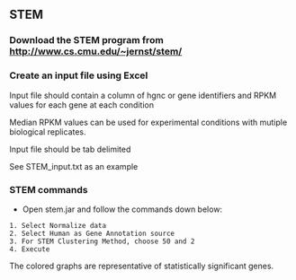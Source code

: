 ## STEM
### Download the STEM program from http://www.cs.cmu.edu/~jernst/stem/

### Create an input file using Excel
Input file should contain a column of hgnc or gene identifiers and RPKM values for each gene at each condition

Median RPKM values can be used for experimental conditions with mutiple biological replicates.  

Input file should be tab delimited

See STEM_input.txt as an example


### STEM commands
- Open stem.jar and follow the commands down below:
```
1. Select Normalize data
2. Select Human as Gene Annotation source
3. For STEM Clustering Method, choose 50 and 2
4. Execute
```
The colored graphs are representative of statistically significant genes.
